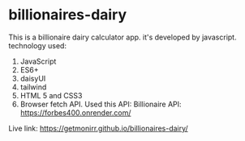 # billionaires-dairy

This is a billionaire dairy calculator app. it's developed by javascript. 
technology used:
1. JavaScript 
2. ES6+
3. daisyUI
4. tailwind
5. HTML 5 and CSS3
6. Browser fetch API.
Used this API:
Billionaire API: https://forbes400.onrender.com/

Live link: https://getmonirr.github.io/billionaires-dairy/
